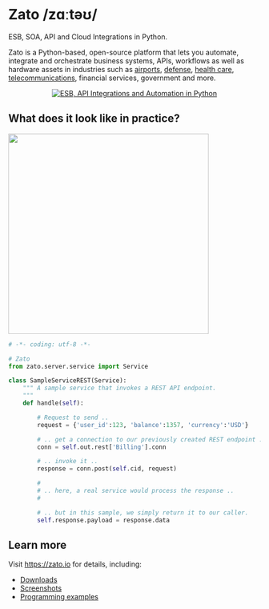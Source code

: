 <p align="center">
  <a href="https://zato.io"><img alt="" src="https://zato.io/static/img/intro/banner.webp" /></a>
</p>

# Zato /zɑːtəʊ/

ESB, SOA, API and Cloud Integrations in Python.

Zato is a Python-based, open-source platform that lets you automate, integrate and orchestrate business systems,
APIs, workflows as well as hardware assets in industries such as
[airports](https://zato.io/en/industry/airports/index.html),
[defense](https://zato.io/en/industry/defense/index.html),
[health care](https://zato.io/en/industry/healthcare/index.html),
[telecommunications](https://zato.io/en/industry/telecom/index.html),
financial services,
government
and more.

<p align="center">
  <a href="https://zato.io"><img alt="ESB, API Integrations and Automation in Python" src="https://upcdn.io/kW15bqq/raw/root/static/img/intro/bus.png" /></a>
</p>

## What does it look like in practice?

<img src="https://github.com/user-attachments/assets/058b3ace-ddc3-47a3-b803-302122419aba" alt="" width="400"/>

```python
# -*- coding: utf-8 -*-

# Zato
from zato.server.service import Service

class SampleServiceREST(Service):
    """ A sample service that invokes a REST API endpoint.
    """
    def handle(self):

        # Request to send ..
        request = {'user_id':123, 'balance':1357, 'currency':'USD'}

        # .. get a connection to our previously created REST endpoint ..
        conn = self.out.rest['Billing'].conn

        # .. invoke it ..
        response = conn.post(self.cid, request)

        #
        # .. here, a real service would process the response ..
        #

        # .. but in this sample, we simply return it to our caller.
        self.response.payload = response.data
```

## Learn more

Visit https://zato.io for details, including:

* [Downloads](https://zato.io/en/docs/3.2/admin/guide/install/index.html)
* [Screenshots](https://zato.io/en/docs/3.2/intro/screenshots.html)
* [Programming examples](https://zato.io/en/docs/3.2/dev/index.html)
